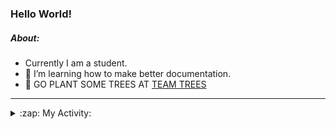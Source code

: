 ### Hello World!

##### About:
- Currently I am a student.
- 🌱 I’m learning how to make better documentation.
- 🌱 GO PLANT SOME TREES AT [TEAM TREES](https://teamtrees.org/)

---
<details>
  <summary>:zap: My Activity:</summary>
  
<!--START_SECTION:waka-->
![Code Time](http://img.shields.io/badge/Code%20Time-1%2C135%20hrs%2058%20mins-blue)

**I'm a Night 🦉** 

```text
🌞 Morning                1347 commits        ██░░░░░░░░░░░░░░░░░░░░░░░   09.03 % 
🌆 Daytime                5341 commits        █████████░░░░░░░░░░░░░░░░   35.81 % 
🌃 Evening                4287 commits        ███████░░░░░░░░░░░░░░░░░░   28.75 % 
🌙 Night                  3938 commits        ███████░░░░░░░░░░░░░░░░░░   26.41 % 
```
📅 **I'm Most Productive on Wednesday** 

```text
Monday                   2260 commits        ████░░░░░░░░░░░░░░░░░░░░░   15.15 % 
Tuesday                  1921 commits        ███░░░░░░░░░░░░░░░░░░░░░░   12.88 % 
Wednesday                3462 commits        ██████░░░░░░░░░░░░░░░░░░░   23.21 % 
Thursday                 1822 commits        ███░░░░░░░░░░░░░░░░░░░░░░   12.22 % 
Friday                   1447 commits        ██░░░░░░░░░░░░░░░░░░░░░░░   09.70 % 
Saturday                 1334 commits        ██░░░░░░░░░░░░░░░░░░░░░░░   08.95 % 
Sunday                   2667 commits        ████░░░░░░░░░░░░░░░░░░░░░   17.88 % 
```


📊 **This Week I Spent My Time On** 

```text
🔥 Editors: 
VS Code                  1 hr 47 mins        █████████████████████████   100.00 % 

🐱‍💻 Projects: 
gfg-frontend             1 hr 19 mins        ███████████████████░░░░░░   74.10 % 
CSF22                    20 mins             █████░░░░░░░░░░░░░░░░░░░░   18.72 % 
praise                   7 mins              ██░░░░░░░░░░░░░░░░░░░░░░░   07.18 % 
```


 Last Updated on 18/06/2023 12:08:13 UTC
<!--END_SECTION:waka-->
</details>
